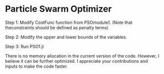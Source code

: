 #  Particle Swarm Optimizer
Step 1: Modify CostFunc function from PSOmodule1. (Note that theconstraints should be defined as penalty terms)

Step 2: Modify the upper and lower bounds of the variables.

Step 3: Run PSO1.jl

There is no memory allocation in the current version of the code. However, I believe it can be further optimized. I appreciate your contributions and inputs to make the code faster.
